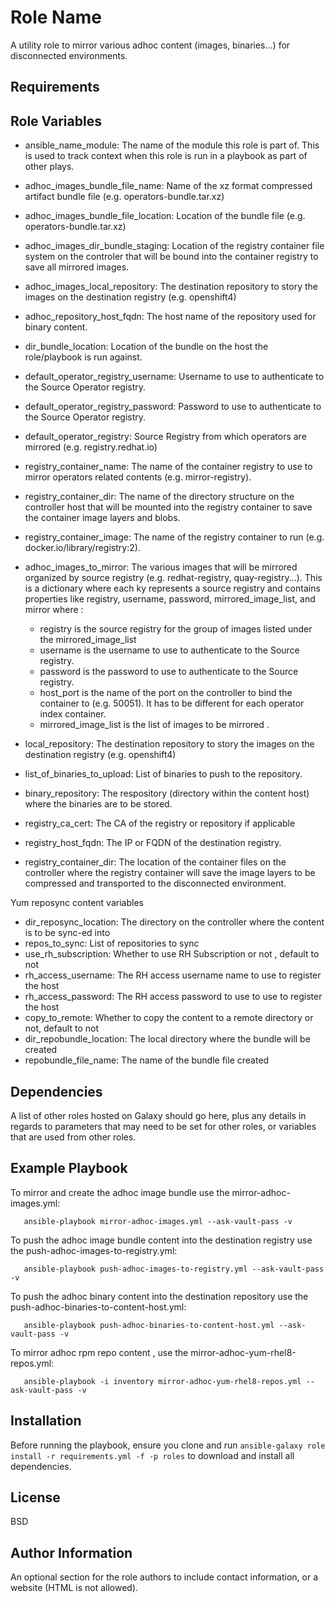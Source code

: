 Role Name
=========

A utility role to mirror various adhoc content (images, binaries...) for disconnected environments.

Requirements
------------


Role Variables
--------------

- ansible_name_module: The name of the module this role is part of. This is used to track context when this role is run in a playbook as part of other plays.  
- adhoc_images_bundle_file_name: Name of the xz format compressed artifact bundle file (e.g. operators-bundle.tar.xz)  
- adhoc_images_bundle_file_location: Location of the bundle file (e.g. operators-bundle.tar.xz)  
- adhoc_images_dir_bundle_staging: Location of the registry container file system on the controler that will be bound into the container registry to save all mirrored images.  
- adhoc_images_local_repository: The destination repository to story the images on the destination registry (e.g. openshift4)  
- adhoc_repository_host_fqdn: The host name of the repository used for binary content.
- dir_bundle_location: Location of the bundle on the host the role/playbook is run against.  
- default_operator_registry_username: Username to use to authenticate to the Source Operator registry.  
- default_operator_registry_password: Password to use to authenticate to the Source Operator registry.  
- default_operator_registry: Source Registry from which operators are mirrored (e.g. registry.redhat.io)  
- registry_container_name: The name of the container registry to use to mirror operators related contents (e.g. mirror-registry).  
- registry_container_dir: The name of the directory structure on the controller host that will be mounted into the registry container to save the container image layers and blobs. 
- registry_container_image: The name of the registry container to run (e.g. docker.io/library/registry:2).  
- adhoc_images_to_mirror: The various images that will be mirrored organized by source registry (e.g. redhat-registry, quay-registry...). This is a dictionary where each ky represents a source registry and contains properties like registry, username, password, mirrored_image_list, and mirror where :  
  - registry is the source registry for the group of images listed under the mirrored_image_list
  - username is the username to use to authenticate to the Source registry.
  - password is the password to use to authenticate to the Source registry. 
  - host_port is the name of the port on the controller to bind the container to (e.g. 50051). It has to be different for each operator index container.
  - mirrored_image_list is the list of images to be mirrored .

- local_repository: The destination repository to story the images on the destination registry (e.g. openshift4)  
- list_of_binaries_to_upload: List of binaries to push to the repository.
- binary_repository: The respository (directory within the content host) where the binaries are to be stored.
- registry_ca_cert: The CA of the registry or repository if applicable
- registry_host_fqdn: The IP or FQDN of the destination registry.
- registry_container_dir: The location of the container files on the controller where the registry container will save the image layers to be compressed and transported to the disconnected environment.


Yum reposync content variables 
- dir_reposync_location: The directory on the controller where the content is to be sync-ed into 
- repos_to_sync: List of repositories to sync
- use_rh_subscription: Whether to use RH Subscription or not , default to not 
- rh_access_username: The RH access username name to use to register the host
- rh_access_password: The RH access password to use to use to register the host 
- copy_to_remote: Whether to copy the content to a remote directory or not, default to not
- dir_repobundle_location: The local directory where the bundle will be created
- repobundle_file_name: The name of the bundle file created

Dependencies
------------

A list of other roles hosted on Galaxy should go here, plus any details in regards to parameters that may need to be set for other roles, or variables that are used from other roles.

Example Playbook
----------------
To mirror and create the adhoc image bundle use the mirror-adhoc-images.yml:
```
   ansible-playbook mirror-adhoc-images.yml --ask-vault-pass -v
```
             
To push the adhoc image bundle content into the destination registry use the push-adhoc-images-to-registry.yml:
```
   ansible-playbook push-adhoc-images-to-registry.yml --ask-vault-pass -v
```
             
To push the adhoc binary content into the destination repository use the push-adhoc-binaries-to-content-host.yml:
```
   ansible-playbook push-adhoc-binaries-to-content-host.yml --ask-vault-pass -v
```

To mirror adhoc rpm repo content , use the mirror-adhoc-yum-rhel8-repos.yml:
```
   ansible-playbook -i inventory mirror-adhoc-yum-rhel8-repos.yml --ask-vault-pass -v
```

Installation
----------------
Before running the playbook, ensure you clone and run `ansible-galaxy role install -r requirements.yml -f -p roles` to download and install all dependencies. 


License
-------

BSD

Author Information
------------------

An optional section for the role authors to include contact information, or a website (HTML is not allowed).
